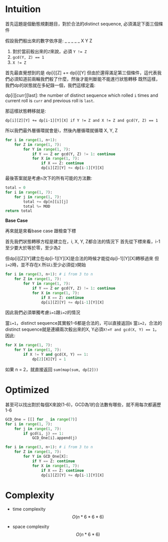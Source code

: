# Intuition

首先這題是個動態規劃題目，對於合法的distinct sequence, 必須滿足下面三個條件

假設我們骰出來的數字依序是: _ _ _ _ _ X Y Z 

1. 對於當前骰出來的`Z`來說，必須 `Y != Z`
2. `gcd(Y, Z) == 1`
3. `X != Z`

首先最直覺想到的是 dp[i][Z] += dp[i][Y]
但由於還得滿足第三個條件，這代表我們必須知道前兩輪我們骰了什麼，然後才能判斷能不能進行狀態轉移
既然這樣，我們dp的狀態就在多紀錄一個，我們這樣定義:

dp[i][curr][last]: the number of distinct sequence which rolled `i` times and current roll is `curr` and previous roll is `last`.

那這樣狀態轉移就是:

`dp[i][Z][Y] += dp[i-1][Y][X] if Y != Z and X != Z and gcd(Y, Z) == 1`

所以我們最外層循環就會是i，然後內層循環就循環 X, Y, Z

```py
for i in range(1, n+1):
    for Z in range(1, 7):
        for Y in range(1, 7):
            if Y == Z or gcd(Y, Z) != 1: continue
            for X in range(1, 7):
                if X == Z: continue
                dp[i][Z][Y] += dp[i-1][Y][X]
```

最後答案就是考慮`n`次下的所有可能的方法數:

```py
total = 0
for i in range(1, 7):
    for j in range(1, 7):
        total += dp[n][i][j]
        total %= MOD
return total
```

**Base Case**

再來就是來看base case 跟檢查下標

首先我們狀態轉移方程是建立在，i, X, Y, Z都合法的情況下
首先從下標來看，i-1至少要大於等於零，至少為2

但dp[i][Z][Y]建立在dp[i-1][Y][X]是合法的時候才能從dp[i-1][Y][X]轉移過來
但`i=2`時，並不存在`X`
所以`i`至少必須從`3`開始

```py
for i in range(3, n+1): # i from 3 to n
    for Z in range(1, 7):
        for Y in range(1, 7):
            if Y == Z or gcd(Y, Z) != 1: continue
            for X in range(1, 7):
                if X == Z: continue
                dp[i][Z][Y] += dp[i-1][Y][X]
```

因此我們必須單獨考慮`i=1`跟`i=2`的情況

當`i=1`，distinct sequence其實骰1-6都是合法的，可以直接返回`6`
當`i=2`，合法的distinct sequence就是連續兩次骰出來的X, Y必須`X!=Y and gcd(X, Y) == 1`，因此:

```py
for X in range(1, 7):
    for Y in range(1, 7):
        if X != Y and gcd(X, Y) == 1:
            dp[2][X][Y] = 1
```
如果 n = 2，就直接返回 `sum(map(sum, dp[2]))`

# Optimized

甚至可以找出對於每個X來說(1-6)，GCD為1的合法數有哪些，就不用每次都遍歷1-6

```py
GCD_One = [[] for _ in range(7)]
for i in range(1, 7):
    for j in range(1, 7):
        if gcd(i, j) == 1:
            GCD_One[i].append(j)

for i in range(3, n+1): # i from 3 to n
    for Z in range(1, 7):
        for Y in GCD_One[X]:
            if Y == Z: continue
            for X in range(1, 7):
                if X == Z: continue
                dp[i][Z][Y] += dp[i-1][Y][X]
```

# Complexity

- time complexity
$$O(n*6*6*6)$$

- space complexity
$$O(n*6*6)$$

